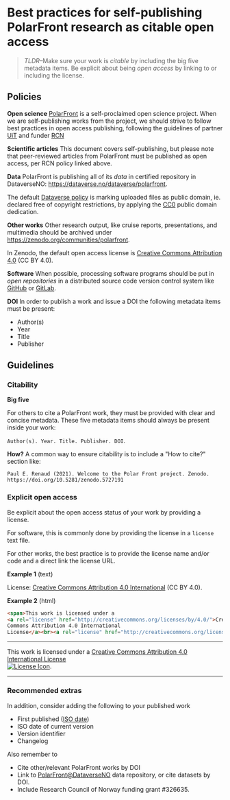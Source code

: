 # Best practices for self-publishing PolarFront research as citable open access

> _TLDR_–Make sure your work is _citable_ by including the big five metadata
> items. Be explicit about being _open access_ by linking to or including the
> license.

## Policies

**Open science**
[PolarFront](https://prosjektbanken.forskningsradet.no/en/project/FORISS/326635)
is a self-proclaimed open science project. When we are self-publishing works
from the project, we should strive to follow best practices in open access
publishing, following the guidelines of partner
[UiT](https://en.uit.no/publishing) and funder
[RCN](https://www.forskningsradet.no/en/Adviser-research-policy/open-science/plan-s/)

**Scientific articles** This document covers self-publishing, but please note
that peer-reviewed articles from PolarFront must be published as open access,
per RCN policy linked above.

**Data** PolarFront is publishing all of its _data_ in certified repository in
DataverseNO: https://dataverse.no/dataverse/polarfront.

The default
[Dataverse policy](https://dataverse.org/best-practices/dataverse-community-norms)
is marking uploaded files as public domain, ie. declared free of copyright
restrictions, by applying the
[CC0](https://creativecommons.org/publicdomain/mark/1.0/) public domain
dedication.

**Other works** Other research output, like cruise reports, presentations, and
multimedia should be archived under https://zenodo.org/communities/polarfront.

In Zenodo, the default open access license is
[Creative Commons Attribution 4.0](https://creativecommons.org/licenses/by/4.0/)
(CC BY 4.0).

**Software** When possible, processing software programs should be put in _open
repositories_ in a distributed source code version control system like
[GitHub](https://github.com/) or [GitLab](https://gitlab.com/).

**DOI** In order to publish a work and issue a DOI the following metadata items
must be present:

- Author(s)
- Year
- Title
- Publisher

## Guidelines

### Citability

**Big five**

For others to cite a PolarFront work, they must be provided with clear and
concise metadata. These five metadata items should always be present inside your
work:

`Author(s). Year. Title. Publisher. DOI`.

**How?** A common way to ensure citability is to include a "How to cite?"
section like:

```
Paul E. Renaud (2021). Welcome to the Polar Front project. Zenodo. https://doi.org/10.5281/zenodo.5727191
```

### Explicit open access

Be explicit about the open access status of your work by providing a license.

For software, this is commonly done by providing the license in a `license` text
file.

For other works, the best practice is to provide the license name and/or code
and a direct link the license URL.

**Example 1** (text)

License:
[Creative Commons Attribution 4.0 International](https://creativecommons.org/licenses/by/4.0/)
(CC BY 4.0).

**Example 2** (html)

```html
<span>This work is licensed under a
<a rel="license" href="http://creativecommons.org/licenses/by/4.0/">Creative
Commons Attribution 4.0 International
License</a><br><a rel="license" href="http://creativecommons.org/licenses/by/4.0/"><img alt="License Icon" style="border-width:0" src="https://i.creativecommons.org/l/by/4.0/88x31.png"></a>.</span>
```

---

<span>This work is licensed under a
<a rel="license" href="http://creativecommons.org/licenses/by/4.0/">Creative
Commons Attribution 4.0 International
License</a><br><a rel="license" href="http://creativecommons.org/licenses/by/4.0/"><img alt="License Icon" style="border-width:0" src="https://i.creativecommons.org/l/by/4.0/88x31.png"></a>.</span>

---

### Recommended extras

In addition, consider adding the following to your published work

- First published ([ISO date](https://xkcd.com/1179/))
- ISO date of current version
- Version identifier
- Changelog

Also remember to

- Cite other/relevant PolarFront works by DOI
- Link to [PolarFront@DataverseNO](https://dataverse.no/dataverse/polarfront)
  data repository, or cite datasets by DOI.
- Include Research Council of Norway funding grant #326635.
